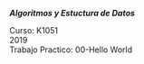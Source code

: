 ***Algoritmos y Estuctura de Datos*** 

Curso: K1051<br>
2019 <br>
Trabajo Practico: 00-Hello World<br>
